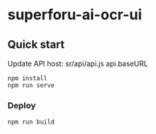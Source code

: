# superforu-ai-ocr-ui

## Quick start
Update API host: sr/api/api.js api.baseURL

```
npm install
npm run serve
```

### Deploy

```
npm run build
```
